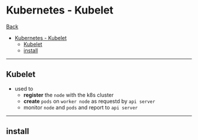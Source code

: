 # Kubernetes - Kubelet

[Back](../index.md)

- [Kubernetes - Kubelet](#kubernetes---kubelet)
  - [Kubelet](#kubelet)
  - [install](#install)

---

## Kubelet

- used to
  - **register** the `node` with the k8s cluster
  - **create** `pods` on `worker node` as requestd by `api server`
  - monitor `node` and `pods` and report to `api server`


---

## install

